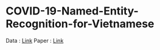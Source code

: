 # COVID-19-Named-Entity-Recognition-for-Vietnamese
Data : [Link](https://github.com/VinAIResearch/PhoNER_COVID19)
Paper : [Link](https://arxiv.org/abs/2104.03879)
